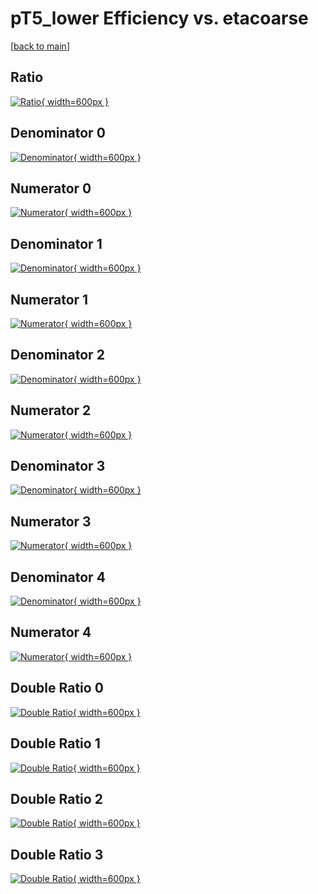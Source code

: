 # pT5_lower Efficiency vs. etacoarse

[[back to main](./)]



## Ratio

[![Ratio](../mtv/var/pT5_lower_xtr_11_1_eff_etacoarse.png){ width=600px }](../mtv/var/pT5_lower_xtr_11_1_eff_etacoarse.pdf)

## Denominator 0

[![Denominator](../mtv/den/pT5_lower_xtr_11_1_eff_etacoarse_den0.png){ width=600px }](../mtv/den/pT5_lower_xtr_11_1_eff_etacoarse_den0.pdf)

## Numerator 0

[![Numerator](../mtv/num/pT5_lower_xtr_11_1_eff_etacoarse_num0.png){ width=600px }](../mtv/num/pT5_lower_xtr_11_1_eff_etacoarse_num0.pdf)

## Denominator 1

[![Denominator](../mtv/den/pT5_lower_xtr_11_1_eff_etacoarse_den1.png){ width=600px }](../mtv/den/pT5_lower_xtr_11_1_eff_etacoarse_den1.pdf)

## Numerator 1

[![Numerator](../mtv/num/pT5_lower_xtr_11_1_eff_etacoarse_num1.png){ width=600px }](../mtv/num/pT5_lower_xtr_11_1_eff_etacoarse_num1.pdf)

## Denominator 2

[![Denominator](../mtv/den/pT5_lower_xtr_11_1_eff_etacoarse_den2.png){ width=600px }](../mtv/den/pT5_lower_xtr_11_1_eff_etacoarse_den2.pdf)

## Numerator 2

[![Numerator](../mtv/num/pT5_lower_xtr_11_1_eff_etacoarse_num2.png){ width=600px }](../mtv/num/pT5_lower_xtr_11_1_eff_etacoarse_num2.pdf)

## Denominator 3

[![Denominator](../mtv/den/pT5_lower_xtr_11_1_eff_etacoarse_den3.png){ width=600px }](../mtv/den/pT5_lower_xtr_11_1_eff_etacoarse_den3.pdf)

## Numerator 3

[![Numerator](../mtv/num/pT5_lower_xtr_11_1_eff_etacoarse_num3.png){ width=600px }](../mtv/num/pT5_lower_xtr_11_1_eff_etacoarse_num3.pdf)

## Denominator 4

[![Denominator](../mtv/den/pT5_lower_xtr_11_1_eff_etacoarse_den4.png){ width=600px }](../mtv/den/pT5_lower_xtr_11_1_eff_etacoarse_den4.pdf)

## Numerator 4

[![Numerator](../mtv/num/pT5_lower_xtr_11_1_eff_etacoarse_num4.png){ width=600px }](../mtv/num/pT5_lower_xtr_11_1_eff_etacoarse_num4.pdf)

## Double Ratio 0

[![Double Ratio](../mtv/ratio/pT5_lower_xtr_11_1_eff_etacoarse_ratio0.png){ width=600px }](../mtv/ratio/pT5_lower_xtr_11_1_eff_etacoarse_ratio0.pdf)

## Double Ratio 1

[![Double Ratio](../mtv/ratio/pT5_lower_xtr_11_1_eff_etacoarse_ratio1.png){ width=600px }](../mtv/ratio/pT5_lower_xtr_11_1_eff_etacoarse_ratio1.pdf)

## Double Ratio 2

[![Double Ratio](../mtv/ratio/pT5_lower_xtr_11_1_eff_etacoarse_ratio2.png){ width=600px }](../mtv/ratio/pT5_lower_xtr_11_1_eff_etacoarse_ratio2.pdf)

## Double Ratio 3

[![Double Ratio](../mtv/ratio/pT5_lower_xtr_11_1_eff_etacoarse_ratio3.png){ width=600px }](../mtv/ratio/pT5_lower_xtr_11_1_eff_etacoarse_ratio3.pdf)

